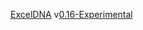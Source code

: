 [ExcelDNA](http://exceldna.typepad.com/)
v[0.16-Experimental](http://groups.google.com/group/exceldna/browse_frm/thread/c93e9089997dd967)